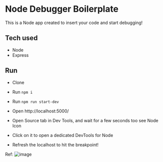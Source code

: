 
# Node Debugger Boilerplate


This is a Node app created to insert your code and start debugging!



## Tech used

* Node
* Express


## Run

* Clone

* Run `npm i`

* Run `npm run start-dev`

* Open http://localhost:5000/

* Open Source tab in Dev Tools, and wait for a few seconds too see Node Icon

* Click on it to open a dedicated DevTools for Node

* Refresh the localhost to hit the breakpoint!

Ref:
![image](https://github.com/Akash-Macha/node-debugger/assets/23289550/76860a30-19a8-437e-90c1-38c763b2c075)

